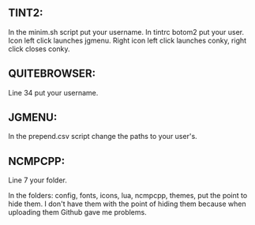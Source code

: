 ## TINT2:
In the minim.sh script put your username.
In tintrc botom2 put your user.
Icon left click launches jgmenu.
Right icon left click launches conky, right click closes conky.

## QUITEBROWSER:
Line 34 put your username.

## JGMENU:
In the prepend.csv script change the paths to your user's.

## NCMPCPP:
Line 7 your folder.

In the folders: config, fonts, icons, lua, ncmpcpp, themes, put the point to hide them.
I don't have them with the point of hiding them because when uploading them Github gave me problems.
